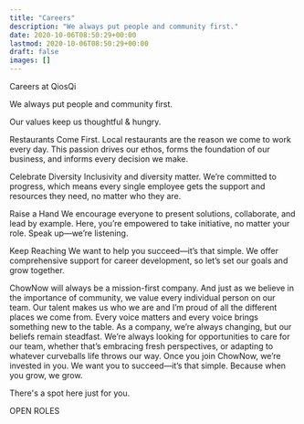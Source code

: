 ```yaml
---
title: "Careers"
description: "We always put people and community first."
date: 2020-10-06T08:50:29+00:00
lastmod: 2020-10-06T08:50:29+00:00
draft: false
images: []
---
```


Careers at QiosQi

We always put people and community first.

Our values keep us thoughtful & hungry.

Restaurants Come First.
Local restaurants are the reason we come to work every day. This passion drives our ethos, forms the foundation of our business, and informs every decision we make.

Celebrate Diversity
Inclusivity and diversity matter. We’re committed to progress, which means every single employee gets the support and resources they need, no matter who they are.


Raise a Hand
We encourage everyone to present solutions, collaborate, and lead by example. Here, you’re empowered to take initiative, no matter your role. Speak up—we’re listening.


Keep Reaching
We want to help you succeed—it’s that simple. We offer comprehensive support for career development, so let’s set our goals and grow together.



ChowNow will always be a mission-first company. And just as we believe in the importance of community, we value every individual person on our team. Our talent makes us who we are and I’m proud of all the different places we come from. Every voice matters and every voice brings something new to the table. As a company, we’re always changing, but our beliefs remain steadfast. We’re always looking for opportunities to care for our team, whether that’s embracing fresh perspectives, or adapting to whatever curveballs life throws our way. Once you join ChowNow, we’re invested in you. We want you to succeed—it’s that simple. Because when you grow, we grow.



There's a spot here just for you.

OPEN ROLES